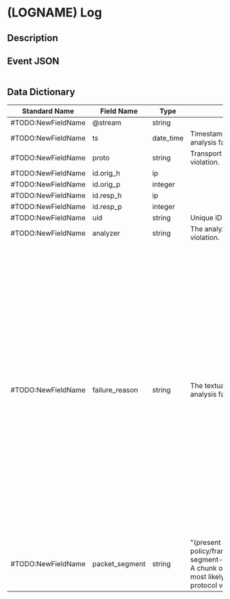 # (LOGNAME) Log

## Description

## Event JSON

```json
```

## Data Dictionary

|	        Standard Name       	|            Field Name             |       	    Type            	|   	    Description          	|	     Sample Value           	|
|	-------------------------------	|	-------------------------------	|	-------------------------------	|	-------------------------------	|	-------------------------------	|
|#TODO:NewFieldName|@stream|string||
|#TODO:NewFieldName|ts|date_time|Timestamp for when protocol analysis failed.|
|#TODO:NewFieldName|proto|string|Transport protocol for the violation.|
|#TODO:NewFieldName|id.orig_h|ip||
|#TODO:NewFieldName|id.orig_p|integer||
|#TODO:NewFieldName|id.resp_h|ip||
|#TODO:NewFieldName|id.resp_p|integer||
|#TODO:NewFieldName|uid|string|Unique ID for the connection.|
|#TODO:NewFieldName|analyzer|string|The analyzer that generated the violation.|HTTP;SSL;SMB;DCE_RPC;FTP;DHCP;DNS;SSH;DTLS;XMPP
|#TODO:NewFieldName|failure_reason|string|The textual reason for the analysis failure.|not a http reply line; Binpac exception: binpac exception: out_of_bound: SupportedVersions: 128 > 2; not a http request line; Binpac exception: binpac exception: out_of_bound: SMB2_error_response:byte_count: 8 > 4; Binpac exception: binpac exception: out_of_bound: DCE_RPC_PDU:frag: -560 > 32; Invalid version late in TLS connection. Packet reported version: 21588 8,285; Binpac exception: binpac exception: out_of_bound: DCE_RPC_PDU:frag: -502 > 32; Binpac exception: binpac exception: out_of_bound: SMB2_ioctl_request:input_buffer: 64457 > 64; Binpac exception: binpac exception: out_of_bound: DCE_RPC_PDU:frag: -67 > 16; Binpac exception: binpac exception: out_of_bound: DCE_RPC_PDU:frag: 4 > 111; Binpac exception: binpac exception: out_of_bound: DCE_RPC_PDU:frag: -510 > 32; Binpac exception: binpac exception: out_of_bound: DCE_RPC_PDU:frag: -564 > 32; Binpac exception: binpac exception: out_of_bound: SupportedVersions: 252 > 2; Binpac exception: binpac exception: out_of_bound: DCE_RPC_PDU:frag: -14 > 99; Binpac exception: binpac exception: out_of_bound: DCE_RPC_PDU:frag: -2 > 105; Binpac exception: binpac exception: out_of_bound: DCE_RPC_PDU:frag: -556 > 32; non-numeric reply code [\x15\x03\x02\x02\x02(]; non-numeric reply code [\x15\x03\x03\x02\x02(]; non-numeric reply code [\x15\x03\x01\x02\x02(]; Binpac exception: binpac exception: out_of_bound: DCE_RPC_PDU:frag: -4104 > 23296; no DHCP message type option 393; Binpac exception: binpac exception: out_of_bound: DCE_RPC_PDU:frag: -5 > 114; Binpac exception: binpac exception: out_of_bound: SMB2_close_request: 24 > 8; Binpac exception: binpac exception: out_of_bound: DCE_RPC_PDU:frag: -44 > 32; Binpac exception: binpac exception: out_of_bound: DCE_RPC_PDU:frag: 0 > 16;
|#TODO:NewFieldName|packet_segment|string|"(present if policy/frameworks/dpd/packet-segment-logging.bro is loaded) A chunk of the payload that most likely resulted in the protocol violation."|
